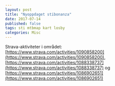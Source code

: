 ```yaml
---
layout: post
title: "Nyoppdaget stibonanza"
date: 2017-07-14
published: false
tags: sti mtbmap kart losby 
categories: Misc
---
```



Strava-aktiviteter i området: [https://www.strava.com/activities/1090858200](https://www.strava.com/activities/1090858200), [https://www.strava.com/activities/1088338737](https://www.strava.com/activities/1088338737) og [https://www.strava.com/activities/1086902651](https://www.strava.com/activities/1086902651)
